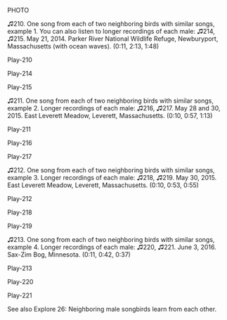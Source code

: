 PHOTO

♫210. One song from each of two neighboring birds with similar songs,
example 1. You can also listen to longer recordings of each male: ♫214,
♫215. May 21, 2014. Parker River National Wildlife Refuge, Newburyport,
Massachusetts (with ocean waves). (0:11, 2:13, 1:48)

Play-210

Play-214

Play-215

♫211. One song from each of two neighboring birds with similar songs,
example 2. Longer recordings of each male: ♫216, ♫217. May 28 and 30,
2015. East Leverett Meadow, Leverett, Massachusetts. (0:10, 0:57, 1:13)

Play-211

Play-216

Play-217

♫212. One song from each of two neighboring birds with similar songs,
example 3. Longer recordings of each male: ♫218, ♫219. May 30, 2015.
East Leverett Meadow, Leverett, Massachusetts. (0:10, 0:53, 0:55)

Play-212

Play-218

Play-219

♫213. One song from each of two neighboring birds with similar songs,
example 4. Longer recordings of each male: ♫220, ♫221. June 3, 2016.
Sax-Zim Bog, Minnesota. (0:11, 0:42, 0:37)

Play-213

Play-220

Play-221

See also Explore 26: Neighboring male songbirds learn from each other.
